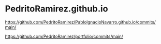 # PedritoRamirez.github.io
https://github.com/PedritoRamirez/PabloIgnacioNavarro.github.io/commits/main/
  
https://github.com/PedritoRamirez/portfolio/commits/main/
